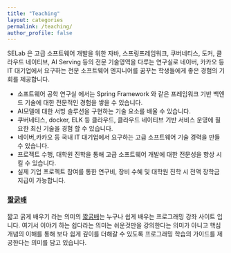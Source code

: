 ```yaml
---
title: "Teaching"
layout: categories
permalink: /teaching/
author_profile: false
---
```

SELab 은 고급 소프트웨어 개발을 위한 자바, 스프링프레임워크, 쿠버네티스, 도커, 클라우드 네이티브, AI Serving 등의 전문 기술영역을 다루는 연구실로 네이버, 카카오 등 IT 대기업에서 요구하는 전문 소프트웨어 엔지니어를 꿈꾸는 학생들에게 좋은 경험의 기회를 제공합니다.

- 소프트웨어 공학 연구실 에서는 Spring Framework 와 같은 프레임워크 기반 백엔드 기술에 대한 전문적인 경험을 쌓을 수 있습니다.
- AI모델에 대한 서빙 솔루션을 구현하는 기술 요소를 배울 수 있습니다.
- 쿠버네티스, docker, ELK 등 클라우드, 클라우드 네이티브 기반 서비스 운영에 필요한 최신 기술을 경험 할 수 있습니다.
- 네이버,카카오 등 국내 IT 대기업에서 요구하는 고급 소프트웨어 기술 경력을 만들 수 있습니다.
- 프로젝트 수행, 대학원 진학을 통해 고급 소프트웨어 개발에 대한 전문성을 향상 시킬 수 있습니다.
- 실제 기업 프로젝트 참여를 통한 연구비, 장비 수혜 및 대학원 진학 시 전액 장학금 지급이 가능합니다.

<h3><a href="https://dinfree.com/">짧굵배</a></h3>
짧고 굵게 배우기 라는 의미의 <a href="https://dinfree.com/">짧굵배</a>는 누구나 쉽게 배우는 프로그래밍 강좌 사이트 입니다. 여기서 이야기 하는 쉽다라는 의미는 쉬운것만을 강의한다는 의미가 아니고 핵심 개념의 이해를 통해 보다 쉽게 깊이를 더해갈 수 있도록 프로그래밍 학습의 가이드를 제공한다는 의미를 담고 있습니다.

